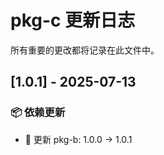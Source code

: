 # pkg-c 更新日志

<!-- CHANGELOG_METADATA:
{
  "lastCommitHash": "",
  "lastUpdateTime": "2025-07-13T03:38:07.779Z",
  "packageName": "pkg-c",
  "packagePath": "D:\\code\\mine\\cl\\packages\\pkg-c"
}
-->

所有重要的更改都将记录在此文件中。

## [1.0.1] - 2025-07-13

### 📦 依赖更新

- 🐛 更新 pkg-b: 1.0.0 → 1.0.1
